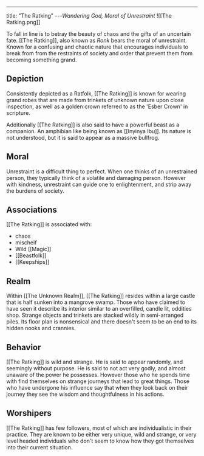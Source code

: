 ---
title: "The Ratking"
---*Wandering God, Moral of Unrestraint*
![[The Ratking.png]]

To fall in line is to betray the beauty of chaos and the gifts of an uncertain fate. [[The Ratking]], also known as *Ronk* bears the moral of unrestraint. Known for a confusing and chaotic nature that encourages individuals to break from from the restraints of society and order that prevent them from becoming something grand.

## Depiction
Consistently depicted as a Ratfolk, [[The Ratking]] is known for wearing grand robes that are made from trinkets of unknown nature upon close inspection, as well as a golden crown referred to as the 'Esber Crown' in scripture.

Additionally [[The Ratking]] is also said to have a powerful beast as a companion. An amphibian like being known as [[Inyinya Ibu]]. Its nature is not understood, but it is said to appear as a massive bullfrog.

## Moral
Unrestraint is a difficult thing to perfect. When one thinks of an unrestrained person, they typically think of a volatile and damaging person. However with kindness, unrestraint can guide one to enlightenment, and strip away the burdens of society.

## Associations
[[The Ratking]] is associated with:
- chaos
- mischeif
- Wild [[Magic]]
- [[Beastfolk]]
- [[Keepships]]

## Realm
Within [[The Unknown Realm]], [[The Ratking]] resides within a large castle that is half sunken into a mangrove swamp. Those who have claimed to have seen it describe its interior similar to an overfilled, candle lit, oddities shop. Strange objects and trinkets are stacked wildly in semi-arranged piles. Its floor plan is nonsensical and there doesn't seem to be an end to its hidden nooks and crannies.

## Behavior
[[The Ratking]] is wild and strange. He is said to appear randomly, and seemingly without purpose. He is said to not act very godly, and almost unaware of the power he possesses. However those who he spends time with find themselves on strange journeys that lead to great things. Those who have undergone his influence say that when they look back on their journey they see the wisdom and thoughtfulness in his actions. 

## Worshipers
[[The Ratking]] has few followers, most of which are individualistic in their practice. They are known to be either very unique, wild and strange, or very level headed individuals who don't seem to know how they got themselves into their current situation.